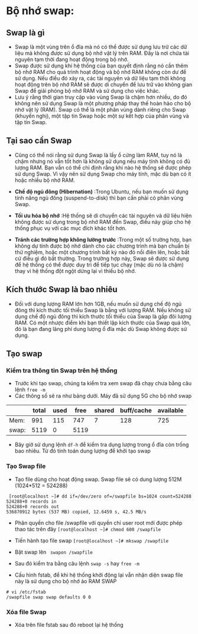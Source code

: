 # Bộ nhớ swap:
## Swap là gì
- Swap là một vùng trên ổ đĩa mà nó có thể được sử dụng lưu trữ các dữ liệu mà không được sử dụng bộ nhớ vật lý trên RAM. Đây là nơi chứa tài nguyên tạm thời đang hoạt động trong bộ nhớ.
- Swap được sử dụng khi hệ thống của bạn quyết định rằng nó cần thêm bộ nhớ RAM cho quá trình hoạt động và bộ nhớ RAM không còn dư để sử dụng. Nếu điều đó xảy ra, các tài nguyên và dữ liệu tạm thời không hoạt động trên bộ nhớ RAM sẽ được di chuyển để lưu trữ vào không gian Swap để giải phóng bộ nhớ RAM và sử dụng cho việc khác.
- Lưu ý rằng thời gian truy cập vào vùng Swap là chậm hơn nhiều, do đó không nên sử dụng Swap là một phương pháp thay thế hoàn hảo cho bộ nhớ vật lý (RAM). Swap có thể là một phân vùng dành riêng cho Swap (khuyến nghị), một tập tin Swap hoặc một sự kết hợp của phân vùng và tập tin Swap. 

## Tại sao cần Swap
- Cũng có thể nói rằng sử dụng Swap là lấy ổ cứng làm RAM, tuy nó là chậm nhưng nó vẫn tốt hơn là không sử dụng nếu máy tính không có đủ lượng RAM. Bạn vẫn có thể chỉ định rằng khi nào hệ thống sẽ được phép sử dụng Swap. Vì vậy nên sử dụng Swap cho máy tính, mặc dù bạn có ít hoặc nhiều bộ nhớ RAM.

- **Chế độ ngủ đông (Hibernation)** :Trong Ubuntu, nếu bạn muốn sử dụng tính năng ngủ đông (suspend-to-disk) thì bạn cần phải có phân vùng Swap.
- **Tối ưu hóa bộ nhớ** :Hệ thống sẽ di chuyển các tài nguyên và dữ liệu hiện không được sử dụng trong bộ nhớ RAM đến Swap, điều này giúp cho hệ thống phục vụ với các mục đích khác tốt hơn. 
- **Tránh các trường hợp không lường trước** :Trong một số trường hợp, bạn không dự tính được bộ nhớ dành cho các chương trình mà bạn chuẩn bị thử nghiệm, hoặc một chương trình bất kỳ nào đó nổi điên lên, hoặc bất cứ điều gì đó bất thường. Trong trường hợp này, Swap sẽ được sử dụng để hệ thống có thể được duy trì để tiếp tục chạy (mặc dù nó là chậm) thay vì hệ thống đột ngột dừng lại vì thiếu bộ nhớ.

## Kích thước Swap là bao nhiêu
- Đối với dung lượng RAM lớn hơn 1GB, nếu muốn sử dụng chế độ ngủ đông thì kích thước tối thiểu Swap là bằng với lượng RAM. Nếu không sử dụng chế độ ngủ đông thì kích thước tối thiểu của Swap là gấp đôi lượng RAM. Có một nhược điểm khi bạn thiết lập kích thước của Swap quá lớn, đó là bạn đang lãng phí dung lượng ổ đĩa mặc dù Swap không được sử dụng.

## Tạo swap
### **Kiểm tra thông tin Swap trên hệ thống**
- Trước khi tạo swap, chúng ta kiểm tra xem swap đã chạy chưa bằng câu lệnh 
`free -m`
- Các thông số sẽ ra như bảng dưới. Máy đã sử dụng 5G cho bộ nhớ swap


| |total|used|free|shared|buff/cache|available|
|---|---|---|---|---|---|---|
|Mem:|991|115|747|7|128|725|
|swap:|5119|0|5119|

- Bây giờ sử dụng lệnh `df-h` để kiểm tra dụng lượng trong ổ đĩa còn trống bao nhiêu. Từ đó tính toán dung lượng để khởi tạo swap

### **Tạo Swap file**
- Tạo file dùng cho hoạt động swap. Swap file sẽ có dung lượng 512M (1024*512 = 524288)
```
 [root@localhost ~]# dd if=/dev/zero of=/swapfile bs=1024 count=524288
524288+0 records in
524288+0 records out
536870912 bytes (537 MB) copied, 12.6459 s, 42.5 MB/s
```
- Phân quyền cho file /swapfile với quyền chỉ user root mới được phép thao tác trên đây
`[root@localhost ~]# chmod 600 /swapfile`

- Tiến hành tạo file swap
`[root@localhost ~]# mkswap /swapfile`

- Bật swap lên
` swapon /swapfile`

- Sau đó kiểm tra bằng câu lệnh 
`swap -s` hay `free -m`

- Cấu hình fstab, để khi hệ thống khởi động lại vẫn nhận diện swap file này là sử dụng cho bộ nhớ ảo RAM SWAP
```
# vi /etc/fstab
/swapfile swap swap defaults 0 0
```

### **Xóa file Swap**
- Xóa trên file fstab sau đó reboot lại hệ thống






